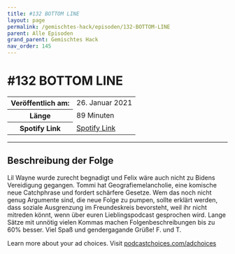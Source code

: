 ```yaml
---
title: #132 BOTTOM LINE
layout: page
permalink: /gemischtes-hack/episoden/132-BOTTOM-LINE
parent: Alle Episoden
grand_parent: Gemischtes Hack
nav_order: 145
---
```


# #132 BOTTOM LINE
<table class="resp-table dcf-table dcf-table-responsive dcf-table-bordered dcf-table-striped dcf-w-100%">
                    <tbody>
                        <tr>
                            <th scope="row">Veröffentlich am:</th>
                            <td data-label="Veröffentlich am:">26. Januar 2021</td>
                        </tr>
                        <tr>
                            <th scope="row">Länge </th>
                            <td data-label="Länge ">89 Minuten</td>
                        </tr><tr>
                                <th scope="row">Spotify Link</th>
                                <td data-label="Spotify Link"><a href="https://open.spotify.com/episode/2BivSWq3V4AuivPJRGSuxr">Spotify Link</a></td>
                            </tr></tbody>
                </table>

***

## Beschreibung der Folge

<div>
<p>Lil Wayne wurde zurecht begnadigt und Felix wäre auch nicht zu Bidens Vereidigung gegangen. Tommi hat Geografiemelancholie, eine komische neue Catchphrase und fordert schärfere Gesetze. Wem das noch nicht genug Argumente sind, die neue Folge zu pumpen, sollte erklärt werden, dass soziale Ausgrenzung im Freundeskreis bevorsteht, weil ihr nicht mitreden könnt, wenn über euren Lieblingspodcast gesprochen wird. Lange Sätze mit unnötig vielen Kommas machen Folgenbeschreibungen bis zu 60% besser. Viel Spaß und gendergagande Grüße! F. und T.</p><p> </p><p>Learn more about your ad choices. Visit <a href="https://podcastchoices.com/adchoices">podcastchoices.com/adchoices</a></p>  
</div>

